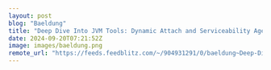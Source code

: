 ```yaml
---
layout: post
blog: "Baeldung"
title: "Deep Dive Into JVM Tools: Dynamic Attach and Serviceability Agent"
date: 2024-09-20T07:21:52Z
image: images/baeldung.png
remote_url: "https://feeds.feedblitz.com/~/904931291/0/baeldung~Deep-Dive-Into-JVM-Tools-Dynamic-Attach-and-Serviceability-Agent"
---
```

